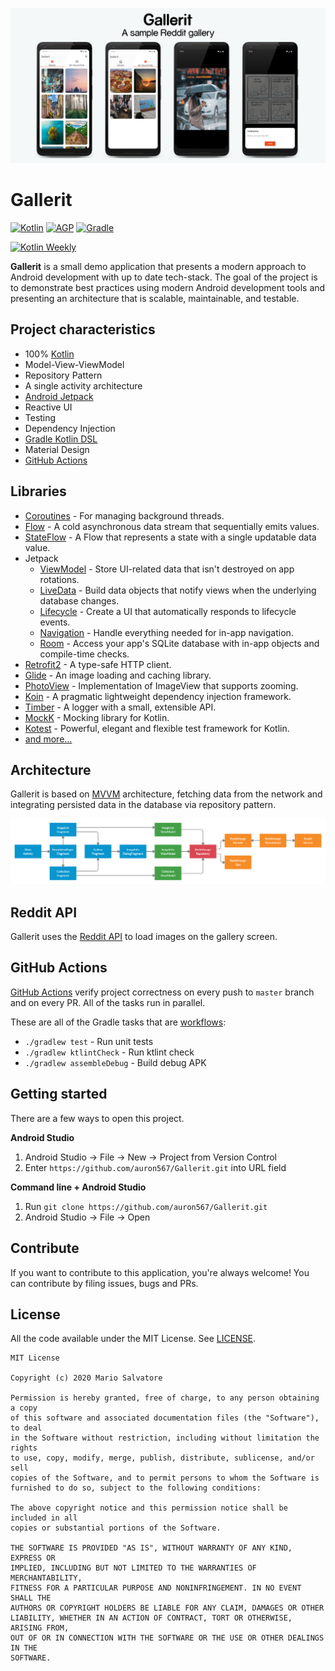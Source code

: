 ![Header](media/GalleritHeader.png)

# Gallerit

[![Kotlin](https://img.shields.io/badge/Kotlin-1.4.0-blue.svg)](https://kotlinlang.org)
[![AGP](https://img.shields.io/badge/AGP-4.0.1-blue.svg)](https://developer.android.com/studio/releases/gradle-plugin)
[![Gradle](https://img.shields.io/badge/Gradle-6.1.1-blue.svg)](https://gradle.org)

[![Kotlin Weekly](https://img.shields.io/badge/Kotlin%20Weekly-%23211-blueviolet.svg)](https://mailchi.mp/kotlinweekly/kotlin-weekly-211)

<b>Gallerit</b> is a small demo application that presents a modern approach to Android development with up to date tech-stack. The goal of the project is to demonstrate best practices using modern Android development tools and presenting an architecture that is scalable, maintainable, and testable.

## Project characteristics

- 100% [Kotlin](https://kotlinlang.org/)
- Model-View-ViewModel
- Repository Pattern
- A single activity architecture
- [Android Jetpack](https://developer.android.com/jetpack)
- Reactive UI
- Testing
- Dependency Injection
- [Gradle Kotlin DSL](https://docs.gradle.org/current/userguide/kotlin_dsl.html)
- Material Design
- [GitHub Actions](https://github.com/features/actions)

## Libraries

- [Coroutines](https://kotlinlang.org/docs/reference/coroutines-overview.html) - For managing background threads.
- [Flow](https://kotlin.github.io/kotlinx.coroutines/kotlinx-coroutines-core/kotlinx.coroutines.flow/-flow/) - A cold asynchronous data stream that sequentially emits values.
- [StateFlow](https://kotlin.github.io/kotlinx.coroutines/kotlinx-coroutines-core/kotlinx.coroutines.flow/-state-flow/) - A Flow that represents a state with a single updatable data value.
- Jetpack
  - [ViewModel](https://developer.android.com/topic/libraries/architecture/viewmodel) - Store UI-related data that isn't destroyed on app rotations.
  - [LiveData](https://developer.android.com/topic/libraries/architecture/livedata) - Build data objects that notify views when the underlying database changes.
  - [Lifecycle](https://developer.android.com/topic/libraries/architecture/lifecycle) - Create a UI that automatically responds to lifecycle events.
  - [Navigation](https://developer.android.com/guide/navigation) - Handle everything needed for in-app navigation.
  - [Room](https://developer.android.com/topic/libraries/architecture/room) - Access your app's SQLite database with in-app objects and compile-time checks.
- [Retrofit2](https://square.github.io/retrofit/) - A type-safe HTTP client.
- [Glide](https://bumptech.github.io/glide/) - An image loading and caching library.
- [PhotoView](https://github.com/chrisbanes/PhotoView) - Implementation of ImageView that supports zooming.
- [Koin](https://insert-koin.io/) - A pragmatic lightweight dependency injection framework.
- [Timber](https://github.com/JakeWharton/timber) - A logger with a small, extensible API.
- [MockK](https://mockk.io/) - Mocking library for Kotlin.
- [Kotest](https://github.com/kotest/kotest) - Powerful, elegant and flexible test framework for Kotlin.
- [and more...](buildSrc/src/main/java/Dependencies.kt)

## Architecture

Gallerit is based on [MVVM](https://developer.android.com/jetpack/guide#recommended-app-arch) architecture, fetching data from the network and integrating persisted data in the database via repository pattern.

![Architecture](media/GalleritArchitecture.png)

## Reddit API

Gallerit uses the [Reddit API](https://www.reddit.com/dev/api/) to load images on the gallery screen.

## GitHub Actions

[GitHub Actions](https://github.com/auron567/Gallerit/actions) verify project correctness on every push to `master` branch and on every PR. All of the tasks run in parallel.

These are all of the Gradle tasks that are [workflows](https://github.com/auron567/Gallerit/tree/master/.github/workflows):

- `./gradlew test` - Run unit tests
- `./gradlew ktlintCheck` - Run ktlint check
- `./gradlew assembleDebug` - Build debug APK

## Getting started

There are a few ways to open this project.

<b>Android Studio</b>

1. Android Studio -> File -> New -> Project from Version Control
2. Enter `https://github.com/auron567/Gallerit.git` into URL field

<b>Command line + Android Studio</b>

1. Run `git clone https://github.com/auron567/Gallerit.git`
2. Android Studio -> File -> Open

## Contribute

If you want to contribute to this application, you're always welcome! You can contribute by filing issues, bugs and PRs.

## License

All the code available under the MIT License. See [LICENSE](LICENSE).

```
MIT License

Copyright (c) 2020 Mario Salvatore

Permission is hereby granted, free of charge, to any person obtaining a copy
of this software and associated documentation files (the "Software"), to deal
in the Software without restriction, including without limitation the rights
to use, copy, modify, merge, publish, distribute, sublicense, and/or sell
copies of the Software, and to permit persons to whom the Software is
furnished to do so, subject to the following conditions:

The above copyright notice and this permission notice shall be included in all
copies or substantial portions of the Software.

THE SOFTWARE IS PROVIDED "AS IS", WITHOUT WARRANTY OF ANY KIND, EXPRESS OR
IMPLIED, INCLUDING BUT NOT LIMITED TO THE WARRANTIES OF MERCHANTABILITY,
FITNESS FOR A PARTICULAR PURPOSE AND NONINFRINGEMENT. IN NO EVENT SHALL THE
AUTHORS OR COPYRIGHT HOLDERS BE LIABLE FOR ANY CLAIM, DAMAGES OR OTHER
LIABILITY, WHETHER IN AN ACTION OF CONTRACT, TORT OR OTHERWISE, ARISING FROM,
OUT OF OR IN CONNECTION WITH THE SOFTWARE OR THE USE OR OTHER DEALINGS IN THE
SOFTWARE.
```
